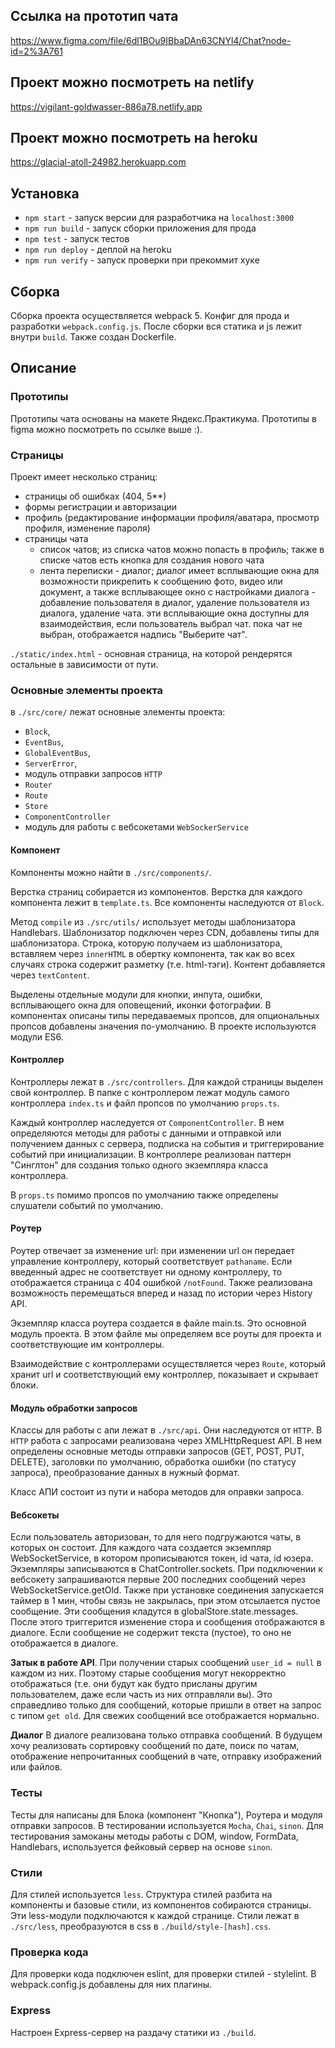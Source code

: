 ## Ссылка на прототип чата 
https://www.figma.com/file/6dl1BOu9IBbaDAn63CNYl4/Chat?node-id=2%3A761

## Проект можно посмотреть на netlify 
https://vigilant-goldwasser-886a78.netlify.app

## Проект можно посмотреть на heroku
https://glacial-atoll-24982.herokuapp.com


## Установка
* `npm start` - запуск версии для разработчика на `localhost:3000`
* `npm run build` - запуск сборки приложения для прода
* `npm test` - запуск тестов
* `npm run deploy` - деплой на heroku
* `npm run verify` - запуск проверки при прекоммит хуке

## Сборка
Сборка проекта осуществляется webpack 5. Конфиг для прода и разработки `webpack.config.js`.
После сборки вся статика и js лежит внутри `build`.
Также создан Dockerfile.

## Описание

### Прототипы
Прототипы чата основаны на макете Яндекс.Практикума. Прототипы в figma можно посмотреть по ссылке выше :).  

### Страницы
Проект имеет несколько страниц:
  * страницы об ошибках (404, 5**)
  * формы регистрации и авторизации
  * профиль (редактирование информации профиля/аватара, просмотр профиля, изменение пароля)
  * страницы чата 
      * список чатов; из списка чатов можно попасть в профиль; также в списке чатов есть кнопка для создания нового чата
      * лента переписки - диалог; диалог имеет всплывающие окна для возможности прикрепить к сообщению фото, видео или документ, а также всплывающее окно с настройками диалога - добавление пользователя в диалог, удаление пользователя из диалога, удаление чата. 
        эти всплывающие окна доступны для взаимодействия, если пользователь выбрал чат.
        пока чат не выбран, отображается надпись "Выберите чат".

`./static/index.html` - основная страница, на которой рендерятся остальные в зависимости от пути.

### Основные элементы проекта
в `./src/core/` лежат основные элементы проекта:
* `Block`,
* `EventBus`,
* `GlobalEventBus`,
* `ServerError`,
* модуль отправки запросов `HTTP`
* `Router`
* `Route`
* `Store`
* `ComponentController`
* модуль для работы с вебсокетами `WebSockerService`

#### Компонент  
Компоненты можно найти в `./src/components/`.

Верстка страниц собирается из компонентов. Верстка для каждого компонента лежит в `template.ts`. 
Все компоненты наследуются от `Block`. 

Метод `compile` из `./src/utils/` использует методы шаблонизатора Handlebars. 
Шаблонизатор подключен через CDN, добавлены типы для шаблонизатора.
Строка, которую получаем из шаблонизатора, вставляем через `innerHTML` в обертку компонента, так как во всех случаях 
строка содержит разметку (т.е. html-тэги). 
Контент добавляется через `textContent`.

Выделены отдельные модули для кнопки, инпута, ошибки, всплывающего окна для оповещений, иконки фотографии.
В компонентах описаны типы передаваемых пропсов, для опциональных пропсов добавлены значения по-умолчанию.
В проекте используются модули ES6.

#### Контроллер
Контроллеры лежат в `./src/controllers`. Для каждой страницы выделен свой контроллер. В папке с контроллером лежат 
модуль самого контроллера `index.ts` и файл пропсов по умолчанию `props.ts`. 

Каждый контроллер наследуется от 
`ComponentController`. В нем определяются методы для работы с данными и отправкой или получением данных с сервера, 
подписка на события и триггерирование событий при инициализации. В контроллере реализован паттерн "Синглтон" 
для создания только одного экземпляра класса контроллера. 

В `props.ts` помимо пропсов по умолчанию также определены слушатели событий по умолчанию. 

#### Роутер
Роутер отвечает за изменение url: при изменении url он передает управление контроллеру, который соответствует `pathaname`.
Если введенный адрес не соответствует ни одному контроллеру, то отображается страница с 404 ошибкой `/notFound`.
Также реализована возможность перемещаться вперед и назад по истории через History API.

Экземпляр класса роутера создается в файле main.ts. Это основной модуль проекта. В этом файле мы определяем все 
роуты для проекта и соответствующие им контроллеры.

Взаимодействие с контроллерами осуществляется через `Route`, который хранит url и соответствующий ему контроллер, 
показывает и скрывает блоки.

#### Модуль обработки запросов
Классы для работы с апи лежат в `./src/api`. Они наследуются от `HTTP`. 
В `HTTP` работа с запросами реализована через XMLHttpRequest API. 
В нем определены основные методы отправки запросов 
(GET, POST, PUT, DELETE), заголовки по умолчанию, обработка ошибки (по статусу запроса), 
преобразование данных в нужный формат.

Класс АПИ состоит из пути и набора методов для оправки запроса.

#### Вебсокеты
Если пользователь авторизован, то для него подгружаются чаты, в которых он состоит. 
Для каждого чата создается экземпляр WebSocketService, в котором прописываются токен, id чата, id юзера.
Экземпляры записываются в ChatController.sockets.
При подключении к вебсокету запрашиваются первые 200 последних сообщений через WebSocketService.getOld.
Также при установке соединения запускается таймер в 1 мин, чтобы связь не закрылась, при этом отсылается пустое сообщение.
Эти сообщения кладутся в globalStore.state.messages. После этого триггерится изменение стора и сообщения отображаются в диалоге.
Если сообщение не содержит текста (пустое), то оно не отображается в диалоге.

**Затык в работе API**. При получении старых сообщений `user_id = null` в каждом из них. Поэтому старые сообщения могут некорректно отображаться (т.е. они будут как будто присланы другим пользователем, даже если часть из них отправляли вы).
Это справедливо только для сообщений, которые пришли в ответ на запрос с типом `get old`. Для свежих сообщений все отображается нормально.

**Диалог** 
В диалоге реализована только отправка сообщений. В будущем хочу реализовать сортировку сообщений по дате, поиск по чатам, отображение непрочитанных сообщений в чате, отправку изображений или файлов.

### Тесты 
Тесты для написаны для Блока (компонент "Кнопка"), Роутера и модуля отправки запросов. 
В тестировании используется `Mocha`, `Chai`, `sinon`.
Для тестирования замоканы методы работы с DOM, window, FormData, Handlebars, используется фейковый сервер на основе `sinon`.

### Стили
Для стилей используется `less`.
Структура стилей разбита на компоненты и базовые стили, из компонентов собираются страницы. 
Эти less-модули подключаются к каждой странице. Стили лежат в `./src/less`, преобразуются в css в `./build/style-[hash].css`.

### Проверка кода
Для проверки кода подключен eslint, для проверки стилей - stylelint. В webpack.config.js добавлены для них плагины.

### Express
Настроен Express-сервер на раздачу статики из `./build`.
